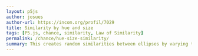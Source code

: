 ```yaml
---  
layout: p5js
author: josues
author-url: https://incom.org/profil/7029
title: Similarity by hue and size
tags: [P5.js, chance, similarity, Law of Similarity]
permalink: /chance/hue-size-similarity/
summary: This creates random similarities between ellipses by varying their size and color.
---  
```

 
